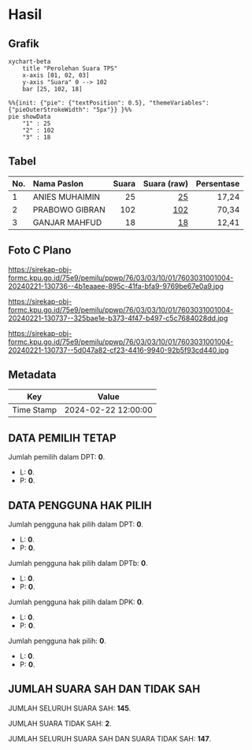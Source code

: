 # Hasil

## Grafik

```mermaid
xychart-beta
    title "Perolehan Suara TPS"
    x-axis [01, 02, 03]
    y-axis "Suara" 0 --> 102
    bar [25, 102, 18]
```

```mermaid
%%{init: {"pie": {"textPosition": 0.5}, "themeVariables": {"pieOuterStrokeWidth": "5px"}} }%%
pie showData
    "1" : 25
    "2" : 102
    "3" : 18
```

## Tabel

| No. | Nama Paslon    | Suara | Suara (raw) | Persentase |
|:--- |:-------------- | -----:| -----------:| ----------:|
| 1   | ANIES MUHAIMIN | 25    | [25][p-1]   | 17,24      |
| 2   | PRABOWO GIBRAN | 102   | [102][p-2]  | 70,34      |
| 3   | GANJAR MAHFUD  | 18    | [18][p-3]   | 12,41      |


[p-1]: https://github.com/gigit-pemilu/pemilu-2024-76-sulawesi-barat/blob/main/pilpres/hitung-suara/sub/76-sulawesi-barat/sub/03-mamasa/sub/03-mamasa/sub/1001-mamasa/sub/004-tps/sub/paslon-1.txt
[p-2]: https://github.com/gigit-pemilu/pemilu-2024-76-sulawesi-barat/blob/main/pilpres/hitung-suara/sub/76-sulawesi-barat/sub/03-mamasa/sub/03-mamasa/sub/1001-mamasa/sub/004-tps/sub/paslon-2.txt
[p-3]: https://github.com/gigit-pemilu/pemilu-2024-76-sulawesi-barat/blob/main/pilpres/hitung-suara/sub/76-sulawesi-barat/sub/03-mamasa/sub/03-mamasa/sub/1001-mamasa/sub/004-tps/sub/paslon-3.txt

## Foto C Plano

https://sirekap-obj-formc.kpu.go.id/75e9/pemilu/ppwp/76/03/03/10/01/7603031001004-20240221-130736--4b1eaaee-895c-41fa-bfa9-9769be67e0a9.jpg

https://sirekap-obj-formc.kpu.go.id/75e9/pemilu/ppwp/76/03/03/10/01/7603031001004-20240221-130737--325bae1e-b373-4f47-b497-c5c7684028dd.jpg

https://sirekap-obj-formc.kpu.go.id/75e9/pemilu/ppwp/76/03/03/10/01/7603031001004-20240221-130737--5d047a82-cf23-4416-9940-92b5f93cd440.jpg


## Metadata

| Key        | Value               |
| ---------- | ------------------- |
| Time Stamp | 2024-02-22 12:00:00 |


## DATA PEMILIH TETAP

Jumlah pemilih dalam DPT: **0**.
 * L: **0**.
 * P: **0**.

## DATA PENGGUNA HAK PILIH

Jumlah pengguna hak pilih dalam DPT: **0**.
 * L: **0**.
 * P: **0**.

Jumlah pengguna hak pilih dalam DPTb: **0**.
 * L: **0**.
 * P: **0**.

Jumlah pengguna hak pilih dalam DPK: **0**.
 * L: **0**.
 * P: **0**.

Jumlah pengguna hak pilih: **0**.
 * L: **0**.
 * P: **0**.

## JUMLAH SUARA SAH DAN TIDAK SAH

JUMLAH SELURUH SUARA SAH: **145**.

JUMLAH SUARA TIDAK SAH: **2**.

JUMLAH SELURUH SUARA SAH DAN SUARA TIDAK SAH: **147**.


